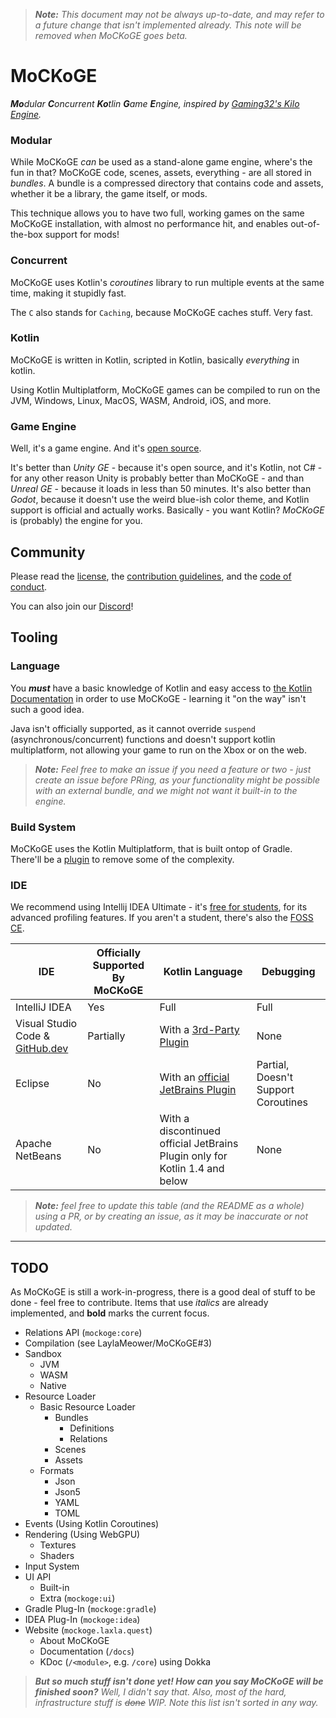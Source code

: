 > ***Note:** This document may not be always up-to-date, and may refer to a future change that isn't implemented
already. This note will be removed when MoCKoGE goes beta.*

# MoCKoGE

***Mo**dular **C**oncurrent **Ko**tlin **G**ame **E**ngine, inspired
by [Gaming32's Kilo Engine](https://github.com/Gaming32/kilo-engine).*

### Modular

While MoCKoGE *can* be used as a stand-alone game engine, where's the fun in that? MoCKoGE code, scenes, assets,
everything - are all stored in *bundles*. A bundle is a compressed directory that contains code and assets, whether it
be a library, the game itself, or mods.

This technique allows you to have two full, working games on the same MoCKoGE installation, with almost no performance
hit, and enables out-of-the-box support for mods!

### Concurrent

MoCKoGE uses Kotlin's *coroutines* library to run multiple events at the same time, making it stupidly fast.

The `C` also stands for `Caching`, because MoCKoGE caches stuff. Very fast.

### Kotlin

MoCKoGE is written in Kotlin, scripted in Kotlin, basically *everything* in kotlin.

Using Kotlin Multiplatform, MoCKoGE games can be compiled to run on the JVM, Windows, Linux, MacOS, WASM, Android, iOS,
and more.

### Game Engine

Well, it's a game engine. And it's [open source](LICENSE.md).

It's better than *Unity GE* - because it's open source, and it's Kotlin, not C# - for any other reason Unity is probably
better than MoCKoGE - and than *Unreal GE* - because it loads in less than 50 minutes. It's also better than *Godot*,
because it doesn't use the weird blue-ish color theme, and Kotlin support is official and actually works. Basically -
you want Kotlin? *MoCKoGE* is (probably) the engine for you.

## Community

Please read the [license](LICENSE.md), the [contribution guidelines](CONTRIBUTING.md), and
the [code of conduct](CODE_OF_CONDUCT.md).

You can also join our [Discord](https://discord.gg/TAs7PtCqnm)!

## Tooling

### Language

You ***must*** have a basic knowledge of Kotlin and easy access
to [the Kotlin Documentation](https://kotlinlang.org/docs/home.html) in order to use MoCKoGE -
learning it "on the way" isn't such a good idea.

Java isn't officially supported, as it cannot override `suspend` (asynchronous/concurrent) functions and doesn't support
kotlin multiplatform, not allowing your game to run on the Xbox or on the web.

> ***Note:** Feel free to make an issue if you need a feature or two - just create an issue before PRing, as your
functionality might be possible with an external bundle, and we might not want it built-in to the engine.*

### Build System

MoCKoGE uses the Kotlin Multiplatform, that is built ontop of Gradle. There'll be a [plugin](#todo) to remove some of
the complexity.

### IDE

We recommend using Intellij IDEA Ultimate -
it's [free for students](https://www.jetbrains.com/community/education/#students), for its advanced profiling features.
If you aren't a student, there's also the [FOSS CE](https://www.jetbrains.com/idea/).

| IDE                                                    | Officially Supported By MoCKoGE | Kotlin Language                                                                                    | Debugging                           |
|--------------------------------------------------------|---------------------------------|----------------------------------------------------------------------------------------------------|-------------------------------------|
| IntelliJ IDEA                                          | Yes                             | Full                                                                                               | Full                                |
| Visual Studio Code & [GitHub.dev](https://github.dev/) | Partially                       | With a [3rd-Party Plugin](https://github.com/mathiasfrohlich/vscode-kotlin)                        | None                                |
| Eclipse                                                | No                              | With an [official JetBrains Plugin](https://marketplace.eclipse.org/content/kotlin-plugin-eclipse) | Partial, Doesn't Support Coroutines |
| Apache NetBeans                                        | No                              | With a discontinued official JetBrains Plugin only for Kotlin 1.4 and below                        | None                                |

> ***Note:** feel free to update this table (and the README as a whole) using a PR, or by creating an issue, as it may
be inaccurate or not updated.*

---

## TODO

As MoCKoGE is still a work-in-progress, there is a good deal of stuff to be done - feel free to contribute. Items that
use *italics* are already implemented, and **bold** marks the current focus.

- Relations API (`mockoge:core`)
- Compilation (see LaylaMeower/MoCKoGE#3)
- Sandbox
    - JVM
    - WASM
    - Native
- Resource Loader
    - Basic Resource Loader
        - Bundles
            - Definitions
            - Relations
        - Scenes
        - Assets
    - Formats
        - Json
        - Json5
        - YAML
        - TOML
- Events (Using Kotlin Coroutines)
- Rendering (Using WebGPU)
    - Textures
    - Shaders
- Input System
- UI API
    - Built-in
    - Extra (`mockoge:ui`)
- Gradle Plug-In (`mockoge:gradle`)
- IDEA Plug-In (`mockoge:idea`)
- Website (`mockoge.laxla.quest`)
    - About MoCKoGE
    - Documentation (`/docs`)
    - KDoc (`/<module>`, e.g. `/core`) using Dokka

> ***But so much stuff isn't done yet! How can you say MoCKoGE will be finished soon?** Well, I didn't say that. Also,
most of the hard, infrastructure stuff is ~~done~~ WIP. Note this list isn't sorted in any way.*
